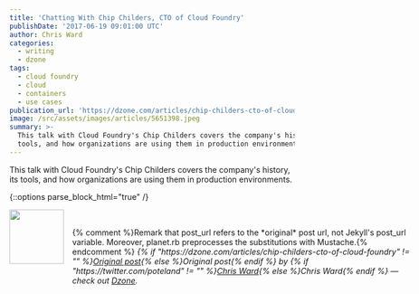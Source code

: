 ```yaml
---
title: 'Chatting With Chip Childers, CTO of Cloud Foundry'
publishDate: '2017-06-19 09:01:00 UTC'
author: Chris Ward
categories:
  - writing
  - dzone
tags:
  - cloud foundry
  - cloud
  - containers
  - use cases
publication_url: 'https://dzone.com/articles/chip-childers-cto-of-cloud-foundry'
image: /src/assets/images/articles/5651398.jpeg
summary: >-
  This talk with Cloud Foundry's Chip Childers covers the company's history, its
  tools, and how organizations are using them in production environments.
---
```

This talk with Cloud Foundry's Chip Childers covers the company's history, its tools, and how organizations are using them in production environments.


{::options parse_block_html="true" /}
<div class="author">
   <img src="https://www.rss-specifications.com/rss-spec-rss.gif" style="width: 96px; height: 96;">
   <span style="position: absolute; padding: 32px 15px;">{% comment %}Remark that post_url refers to the *original* post url, not Jekyll's post_url variable. Moreover, planet.rb preprocesses the substitutions with Mustache.{% endcomment %}
      <i>{% if "https://dzone.com/articles/chip-childers-cto-of-cloud-foundry" != "" %}<a href="https://dzone.com/articles/chip-childers-cto-of-cloud-foundry">Original post</a>{% else %}Original post{% endif %} by {% if "https://twitter.com/poteland" != "" %}<a href="https://twitter.com/poteland">Chris Ward</a>{% else %}Chris Ward{% endif %} &mdash; check out <a href="https://dzone.com">Dzone</a>.</i>
  </span>
</div>
